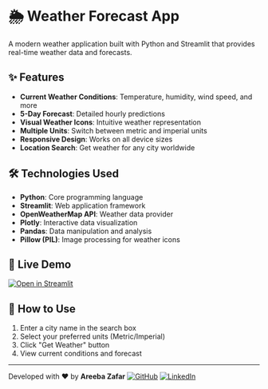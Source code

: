 # 🌦️ Weather Forecast App

A modern weather application built with Python and Streamlit that provides real-time weather data and forecasts.

## ✨ Features

- **Current Weather Conditions**: Temperature, humidity, wind speed, and more
- **5-Day Forecast**: Detailed hourly predictions
- **Visual Weather Icons**: Intuitive weather representation
- **Multiple Units**: Switch between metric and imperial units
- **Responsive Design**: Works on all device sizes
- **Location Search**: Get weather for any city worldwide

## 🛠️ Technologies Used

- **Python**: Core programming language
- **Streamlit**: Web application framework
- **OpenWeatherMap API**: Weather data provider
- **Plotly**: Interactive data visualization
- **Pandas**: Data manipulation and analysis
- **Pillow (PIL)**: Image processing for weather icons

## 🚀 Live Demo

[![Open in Streamlit](https://static.streamlit.io/badges/streamlit_badge_black_white.svg)](https://assignment-4-6bdyvqv5k7pmlaauztwdnj.streamlit.app/)


## 📌 How to Use

1. Enter a city name in the search box
2. Select your preferred units (Metric/Imperial)
3. Click "Get Weather" button
4. View current conditions and forecast


---

Developed with ❤️ by **Areeba Zafar**
[![GitHub](https://img.shields.io/badge/GitHub-Profile-blue?logo=github)](https://github.com/yourusername)
[![LinkedIn](https://img.shields.io/badge/LinkedIn-Profile-blue?logo=linkedin)](https://linkedin.com/in/yourprofile)